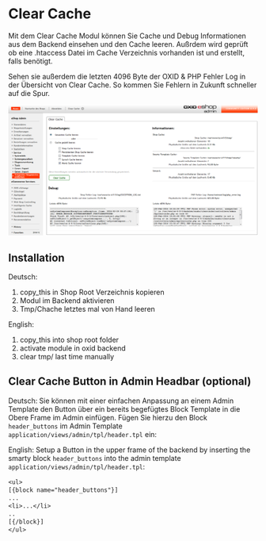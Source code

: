 Clear Cache
===============

Mit dem Clear Cache Modul können Sie Cache und Debug Informationen aus dem Backend einsehen und den Cache leeren.
Außrdem wird geprüft ob eine .htaccess Datei im Cache Verzeichnis vorhanden ist und erstellt, falls benötigt.

Sehen sie außerdem die letzten 4096 Byte der OXID & PHP Fehler Log in der Übersicht von Clear Cache.
So kommen Sie Fehlern in Zukunft schneller auf die Spur.

![Clear Cache Backend View](clearcache-be-view.png)

## Installation ## 

Deutsch:
1. copy_this in Shop Root Verzeichnis kopieren
2. Modul im Backend aktivieren
3. Tmp/Chache letztes mal von Hand leeren

English:
1. copy_this into shop root folder
2. activate module in oxid backend
3. clear tmp/ last time manually

## Clear Cache Button in Admin Headbar (optional) ##

Deutsch:
Sie können mit einer einfachen Anpassung an einem Admin Template den Button über 
ein bereits begefügtes Block Template in die Obere Frame im Admin einfügen.
Fügen Sie hierzu den Block `header_buttons` im Admin Template `application/views/admin/tpl/header.tpl` ein:

English:
Setup a Button in the upper frame of the backend by inserting the smarty block `header_buttons` 
into the admin template `application/views/admin/tpl/header.tpl`:

    <ul>
    [{block name="header_buttons"}]
    ...
    <li>...</li>
    ..
    [{/block}]
    </ul>
